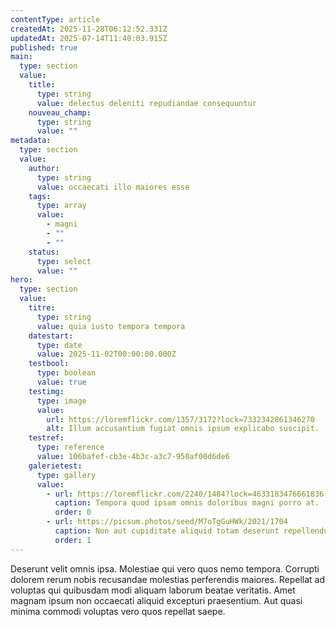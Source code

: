 ```yaml
---
contentType: article
createdAt: 2025-11-28T06:12:52.331Z
updatedAt: 2025-07-14T11:40:03.915Z
published: true
main:
  type: section
  value:
    title:
      type: string
      value: delectus deleniti repudiandae consequuntur
    nouveau_champ:
      type: string
      value: ""
metadata:
  type: section
  value:
    author:
      type: string
      value: occaecati illo maiores esse
    tags:
      type: array
      value:
        - magni
        - ""
        - ""
    status:
      type: select
      value: ""
hero:
  type: section
  value:
    titre:
      type: string
      value: quia iusto tempora tempora
    datestart:
      type: date
      value: 2025-11-02T00:00:00.000Z
    testbool:
      type: boolean
      value: true
    testimg:
      type: image
      value:
        url: https://loremflickr.com/1357/3172?lock=7332342861346270
        alt: Illum accusantium fugiat omnis ipsum explicabo suscipit.
    testref:
      type: reference
      value: 106bafef-cb3e-4b3c-a3c7-950af00d6de6
    galerietest:
      type: gallery
      value:
        - url: https://loremflickr.com/2240/1484?lock=4633183476661836
          caption: Tempora quod ipsam omnis doloribus magni porro at.
          order: 0
        - url: https://picsum.photos/seed/M7oTgGuHWk/2021/1704
          caption: Non aut cupiditate aliquid totam deserunt repellendus asperiores.
          order: 1
---
```



Deserunt velit omnis ipsa. Molestiae qui vero quos nemo tempora. Corrupti dolorem rerum nobis recusandae molestias perferendis maiores.
Repellat ad voluptas qui quibusdam modi aliquam laborum beatae veritatis. Amet magnam ipsum non occaecati aliquid excepturi praesentium. Aut quasi minima commodi voluptas vero quos repellat saepe.